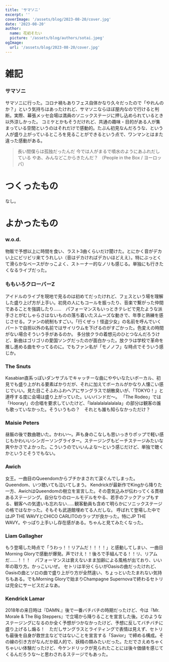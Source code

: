 ```yaml
---
title: 'サマソニ'
excerpt: ''
coverImage: '/assets/blog/2023-08-20/cover.jpg'
date: '2023-08-20'
author:
  name: 花初そたい
  picture: '/assets/blog/authors/sotai.jpeg'
ogImage:
  url: '/assets/blog/2023-08-20/cover.jpg'
---
```

# 雑記
### サマソニ
サマソニに行った。コロナ禍もありフェス自体かなり久々だったので「やれんのか？」という気持ちはあったけれど、サマソニならほぼ屋内なので行けると判断。実際、幕張メッセ会場は満員のソニックステージに押し込められているとき以外涼しかった。
コミケとかもそうだけれど、共通の趣味・目的がある人が集まっている空間というのはそれだけで感動的。たぶん初見なんだろうな、という人が盛り上がっているところを見ることができるという点で、ワンマンとはまた違った感動がある。

> 長い間僕らは孤独だったんだ
今では人がまるで噴水のようにあふれだしている
やあ、みんなどこからきたんだ？
（People in the Box / ヨーロッパ）

# つくったもの
なし。

# よかったもの
### w.o.d.
物販で予想以上に時間を食い、ラスト3曲くらいだけ聞けた。とにかく音がデカい上にビリビリ来てうれしい（音はデカければデカいほどええ）。特にぶっとくて滑らかなベースがかっこよく、ストーナー的なノリも感じる。単独にも行きたくなるライブだった。

### ももいろクローバーZ
アイドルのライブを現地で見るのは初めてだったけれど、フェスという場を理解した盛り上げ方が上手い。初見の人にもコールを振ったり、音楽で繋がった仲間であることを強調したり……　パフォーマンスもいっときテレビで見たような派手さとがむしゃらさはないものの落ち着いたスムーズな動きで、年季と熟練を感じさせる。ファンの統制もすごい。「行くぜっ！怪盗少女」の名前を呼んでいくパートで自担以外の名前ではサイリウムを下げるのがすごかった。色変えの時間がない場合そういう手があるのか。
多分放クラの着想元のひとつなんだろうけど、新曲はゴリゴリの愛国ソングだったのが面白かった。放クラは学校で革命を推し進める曲をやってるのに。でもファン名が「モノノフ」な時点でそういう感じか。

### The Snuts
Kasabian直系っぽいダンサブルでキャッチーな曲にややいなたいボーカル、初見でも盛り上がれる要素ばかりだが、それに加えてボーカルがかなり人懐こい感じでいい。見た目こそふわふわヘアにサングラスで胡散臭いが、「TOKYO！」と連呼する度に会場は盛り上がっていた。いいバンドだ～。
「The Rodeo」では「Hooray!」の合唱を要求していたけど、「lalalalalalalalala」の部分は観客の誰も歌っていなかった。そういうもの？　それとも誰も知らなかっただけ？

### Maisie Peters
昼飯の後で数曲聴いた。かわい～。声も身のこなしも思いっきりポップで軽い感じもかわいいシンガーソングライター。ステージングもビーチステージみたいな爽やかさでよかった。こういうのでいいんよな～という感じだけど、単独で聴くかというとそうでもない。

### Awich
女王。一曲目のQueendomからブチかまされて涙ぐんでしまった。Queendom、いつ聴いても泣いてしまう。
Kendrickが最新作でKingから降りた一方、AwichはQueendomの樹立を宣言した。その意気込みが伝わってくる貫禄あるステージング。自分なりのロールモデルをやる、若手のフックアップもする、観客への気遣いも忘れない……観客動員も含めて明らかにソニックステージの格ではなかった。そもそも武道館埋めてる人だしな。
呼ばれて登場した中ではJP THE WAVYとCHICO CARLITOのラップが良かった。特にJP THE WAVY。やっぱり上手いし存在感がある。ちゃんと見てみたくなった。

### Liam Gallagher
もう登場した時点で「うわっ！！リアムだ！！！！」と感動してしまい、一曲目Morning Gloryで感動が爆発。声でけえ！！後ろで手組んでる！！リ、リアムだ……！！！　パフォーマンスは衰えないまま加齢による風格が出ており、いい年の取り方。かっこいいぜ。
セトリは半分くらいがOasisの曲だったけれど、Oasisの曲とソロの曲で盛り上がり方が全然違い、ちょっといたたまれない気持ちもある。でもMorning Gloryで始まりChampagne Supernovaで終わるセトリは完全にサービスだよなあ。

### Kendrick Lamar
2018年の来日時は『DAMN.』後で一番バチバチの時期だったけど、今は『Mr. Morale & The Big Steppers』で立場から降りることを宣言した後。どのようなステージングになるのか全く予想がつかなかったけど、予想に反してバチバチに盛り上げるし煽る！　ただしサングラスとライティングで表情は見えず、セトリも最後を自身が救世主などではないことを宣言する「Savior」で締める構成。その線の引き方がなんだか超人的で、妖精の類みたいだった。ただでさえめちゃくちゃいい体験だったけど、今ケンドリックが見られたことには後々価値を感じてくるんだろうな～と思わされるステージでもあった。